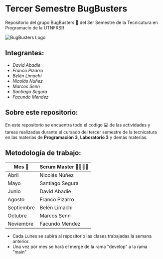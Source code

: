 # Tercer Semestre BugBusters
Repositorio del grupo BugBusters 👻 del 3er Semestre de la Tecnicatura en Programacio de la UTNFRSR

![BugBusters Logo](https://github.com/CodeStrong2023/SegundoSemestreBugBusters/assets/111543545/3bab1d7b-edee-4a2d-964a-d1a2275b6d2f)
## Integrantes:
* _David Abadie_
* _Franco Pizarro_
* _Belén Limachi_
* _Nicolás Nuñez_
* _Marcos Senn_
* _Santiago Segura_
* _Facundo Mendez_

## Sobre este repositorio: 
En este repositorio se encuentra todo el codigo 💻 de las actividades y tareas realizadas durante el cursado del tercer semestre de la tecnicatura en las materias de **Programación 3**, **Laboratorio 3** y demás materias.

## Metodología de trabajo: 
| Mes 📆 | Scrum Master 👨‍💻👩‍💻|
|--------|------|
| Abril   | Nicolás Núñez   | 
| Mayo  | Santiago Segura   | 
| Junio  | David Abadie     | 
| Agosto   | Franco Pizarro   | 
| Septiembre  | Belén Limachi   | 
| Octubre  | Marcos Senn   | 
| Noviembre | Facundo Mendez   | 

- Cada Lunes se subirá al repositorio las clases trabajadas la semana anterior.
- Una vez por mes se hará el merge de la rama "develop" a la rama "main"
